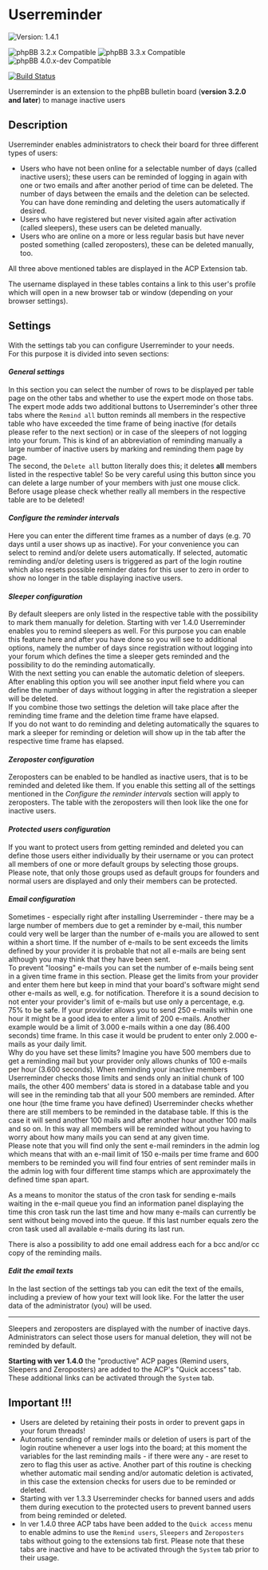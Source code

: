 # Userreminder

![Version: 1.4.1](https://img.shields.io/badge/Version-1.4.1-green)  
  
![phpBB 3.2.x Compatible](https://img.shields.io/badge/phpBB-3.2.x%20Compatible-009BDF)
![phpBB 3.3.x Compatible](https://img.shields.io/badge/phpBB-3.3.x%20Compatible-009BDF)
![phpBB 4.0.x-dev Compatible](https://img.shields.io/badge/phpBB-4.0.x%20dev%20Compatible-009BDF)  

[![Build Status](https://github.com/Mike-on-Tour/userreminder/workflows/Tests/badge.svg)](https://github.com/Mike-on-Tour/userreminder/actions)

Userreminder is an extension to the phpBB bulletin board (**version 3.2.0 and later**) to manage inactive users

## Description
Userreminder enables administrators to check their board for three different types of users:

-	Users who have not been online for a selectable number of days (called inactive users); these users can be reminded of logging in again with one or
	two emails and after another period of time can be deleted. The number of days between the emails and the deletion can be selected. You can have done
	reminding and deleting the users automatically if desired.
-	Users who have registered but never visited again after activation (called sleepers), these users can be deleted manually.
-	Users who are online on a more or less regular basis but have never posted something (called zeroposters), these can be deleted manually, too.

All three above mentioned tables are displayed in the ACP Extension tab.

The username displayed in these tables contains a link to this user's profile which will open in a new browser tab or window (depending on your browser settings).

## Settings

With the settings tab you can configure Userreminder to your needs.  
For this purpose it is divided into seven sections:

#### *General settings*

In this section you can select the number of rows to be displayed per table page on the other tabs and whether to use the expert mode on those tabs.  
The expert mode adds two additional buttons to Userreminder's other three tabs where the `Remind all` button reminds all members in the respective table
who have exceeded the time frame of being inactive (for details please refer to the next section) or in case of the sleepers of not logging into your forum.
This is kind of an abbreviation of reminding manually a large number of inactive users by marking and reminding them page by page.  
The second, the `Delete all` button literally does this; it deletes **all** members listed in the respective table! So be very careful using this button
since you can delete a large number of your members with just one mouse click. Before usage please check whether really all members in the respective
table are to be deleted!

#### *Configure the reminder intervals*

Here you can enter the different time frames as a
number of days (e.g. 70 days until a user shows up as inactive). For your convenience you can select to remind and/or delete users automatically.
If selected, automatic reminding and/or deleting users is triggered as part of the login routine which also resets possible reminder dates for this user
to zero in order to show no longer in the table displaying inactive users.  

#### *Sleeper configuration*

By default sleepers are only listed in the respective table with the possibility to mark them manually for deletion. Starting with ver 1.4.0 Userreminder
enables you to remind sleepers as well. For this purpose you can enable this feature here and after you have done so you will see to additional options,
namely the number of days since registration without logging into your forum which defines the time a sleeper gets reminded and the possibility to do the
reminding automatically.  
With the next setting you can enable the automatic deletion of sleepers. After enabling this option you will see another input field where you can define
the number of days without logging in after the registration a sleeper will be deleted.  
If you combine those two settings the deletion will take place after the reminding time frame and the deletion time frame have elapsed.  
If you do not want to do reminding and deleting automatically the squares to mark a sleeper for reminding or deletion will show up in the tab after the
respective time frame has elapsed.

#### *Zeroposter configuration*

Zeroposters can be enabled to be handled as inactive users, that is to be reminded and deleted like them. If you enable this setting all of the
settings mentioned in the *Configure the reminder intervals* section will apply to zeroposters. The table with the zeroposters will then look like the one
for inactive users.

#### *Protected users configuration*

If you want to protect users from getting reminded and deleted you can define those users either individually by their username or you can protect all
members of one or more default groups by selecting those groups. Please note, that only those groups used as default groups for founders and normal users
are displayed and only their members can be protected.  

#### *Email configuration*

Sometimes - especially right after installing Userreminder - there may be a large number of members due to get a reminder by e-mail, this number could very
well be larger than the number of e-mails you are allowed to sent within a short time. If the number of e-mails to be sent exceeds the limits defined by
your provider it is probable that not all e-mails are being sent although you may think that they have been sent.  
To prevent "loosing" e-mails you can set the number of e-mails being sent in a given time frame in this section. Please get the limits from your provider
and enter them here but keep in mind that your board's software might send other e-mails as well, e.g. for notification. Therefore it is a sound decision
to not enter your provider's limit of e-mails but use only a percentage, e.g. 75% to be safe. If your provider allows you to send 250 e-mails within one
hour it might be a good idea to enter a limit of 200 e-mails. Another example would be a limit of 3.000 e-mails within a one day (86.400 seconds) time frame.
In this case it would be prudent to enter only 2.000 e-mails as your daily limit.  
Why do you have set these limits? Imagine you have 500 members due to get a reminding mail but your provider only allows chunks of 100 e-mails per hour (3.600 seconds).
When reminding your inactive members Userreminder checks those limits and sends only an initial chunk of 100 mails, the other 400 members' data is stored in
a database table and you will see in the reminding tab that all your 500 members are reminded. After one hour (the time frame you have defined) Userreminder
checks whether there are still members to be reminded in the database table. If this is the case it will send another 100 mails and after another hour
another 100 mails and so on. In this way all members will be reminded without you having to worry about how many mails you can send at any given time.  
Please note that you will find only the sent e-mail reminders in the admin log which means that with an e-mail limit of 150 e-mails per time frame and 600
members to be reminded you will find four entries of sent reminder mails in the admin log with four different time stamps which are approximately the defined 
time span apart.
  
As a means to monitor the status of the cron task for sending e-mails waiting in the e-mail queue you find an information panel displaying the time this cron
task run the last time and how many e-mails can currently be sent without being moved into the queue. If this last number equals zero the cron task used all
available e-mails during its last run.
  
There is also a possibility to add one email address each for a bcc and/or cc copy of the reminding mails.

#### *Edit the email texts*

In the last section of the settings tab you can edit the text of the emails, including a preview of how your text will look like. For the latter the user
data of the administrator (you) will be used.

---------
  
Sleepers and zeroposters are displayed with the number of inactive days. Administrators can select those users for manual deletion, they will not be
reminded by default.  


**Starting with ver 1.4.0** the "productive" ACP pages (Remind users, Sleepers and Zeroposters) are added to the ACP's "Quick access" tab.
These additional links can be activated through the `System` tab.

## Important !!!
-	Users are deleted by retaining their posts in order to prevent gaps in your forum threads!  
-	Automatic sending of reminder mails or deletion of users is part of the login routine whenever a user logs into the board; at this moment the variables for
	the last reminding mails - if there were any - are reset to zero to flag this user as active. Another part of this routine is checking whether automatic
	mail sending and/or automatic deletion is activated, in this case the extension checks for users due to be reminded or deleted.
-	Starting with ver 1.3.3 Userreminder checks for banned users and adds them during execution to the protected users to prevent banned users from being reminded or deleted.
-	In ver 1.4.0 three ACP tabs have been added to the `Quick access` menu to enable admins to use the `Remind users`, `Sleepers` and `Zeroposters` tabs without going to the
	extensions tab first. Please note that these tabs are inactive and have to be activated through the `System` tab prior to their usage.

